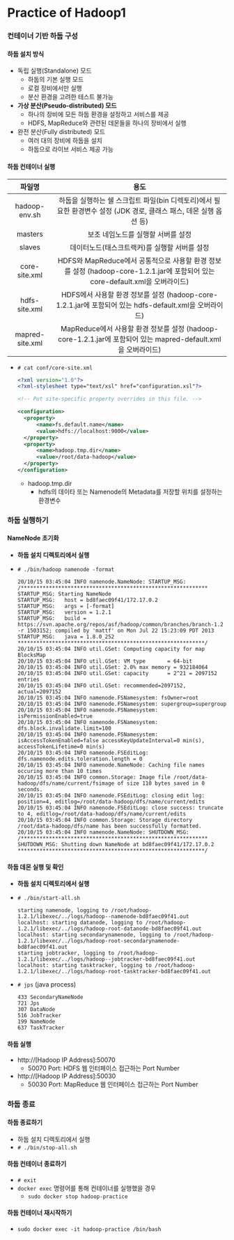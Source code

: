 # Practice of Hadoop1

### 컨테이너 기반 하둡 구성

#### 하둡 설치 방식

- 독립 실행(Standalone) 모드
  - 하둡의 기본 실행 모드
  - 로컬 장비에서만 실행
  - 분산 환경을 고려한 테스트 불가능
- **가상 분산(Pseudo-distributed) 모드**
  - 하나의 장비에 모든 하둡 환경을 설정하고 서비스를 제공
  - HDFS, MapReduce와 관련된 데몬들을 하나의 장비에서 실행
- 완전 분산(Fully distributed) 모드
  - 여러 대의 장비에 하둡을 설치
  - 하둡으로 라이브 서비스 제공 가능



#### 하둡 컨테이너 실행

|     파일명      |                             용도                             |
| :-------------: | :----------------------------------------------------------: |
|  hadoop-env.sh  | 하둡을 실행하는 쉘 스크립트 파일(bin 디렉토리)에서 필요한 환경변수 설정 (JDK 경로, 클래스 패스, 데몬 실행 옵션 등) |
|     masters     |              보조 네임노드를 실행할 서버를 설정              |
|     slaves      |        데이터노드(태스크트랙커)를 실행할 서버를 설정         |
|  core-site.xml  | HDFS와 MapReduce에서 공통적으로 사용할 환경 정보를 설정 (hadoop-core-1.2.1.jar에 포함되어 있는 core-default.xml을 오버라이드) |
|  hdfs-site.xml  | HDFS에서 사용할 환경 정보를 설정 (hadoop-core-1.2.1.jar에 포함되어 있는 hdfs-default.xml을 오버라이드) |
| mapred-site.xml | MapReduce에서 사용할 환경 정보를 설정 (hadoop-core-1.2.1.jar에 포함되어 있는 mapred-default.xml을 오버라이드) |

- `# cat conf/core-site.xml`

  ```xml
  <?xml version="1.0"?>
  <?xml-stylesheet type="text/xsl" href="configuration.xsl"?>
  
  <!-- Put site-specific property overrides in this file. -->
  
  <configuration>
  	<property>
  		<name>fs.default.name</name>
  		<value>hdfs://localhost:9000</value>
  	</property>
  	<property>
  		<name>hadoop.tmp.dir</name>
  		<value>/root/data-hadoop</value>
  	</property>
  </configuration>
  ```

  - hadoop.tmp.dir
    - hdfs의 데이타 또는 Namenode의 Metadata를 저장할 위치를 설정하는 환경변수



### 하둡 실행하기

#### NameNode 초기화

- **하둡 설치 디렉토리에서 실행**

- `# ./bin/hadoop namenode -format`

  ```
  20/10/15 03:45:04 INFO namenode.NameNode: STARTUP_MSG: 
  /************************************************************
  STARTUP_MSG: Starting NameNode
  STARTUP_MSG:   host = bd8faec09f41/172.17.0.2
  STARTUP_MSG:   args = [-format]
  STARTUP_MSG:   version = 1.2.1
  STARTUP_MSG:   build = https://svn.apache.org/repos/asf/hadoop/common/branches/branch-1.2 -r 1503152; compiled by 'mattf' on Mon Jul 22 15:23:09 PDT 2013
  STARTUP_MSG:   java = 1.8.0_252
  ************************************************************/
  20/10/15 03:45:04 INFO util.GSet: Computing capacity for map BlocksMap
  20/10/15 03:45:04 INFO util.GSet: VM type       = 64-bit
  20/10/15 03:45:04 INFO util.GSet: 2.0% max memory = 932184064
  20/10/15 03:45:04 INFO util.GSet: capacity      = 2^21 = 2097152 entries
  20/10/15 03:45:04 INFO util.GSet: recommended=2097152, actual=2097152
  20/10/15 03:45:04 INFO namenode.FSNamesystem: fsOwner=root
  20/10/15 03:45:04 INFO namenode.FSNamesystem: supergroup=supergroup
  20/10/15 03:45:04 INFO namenode.FSNamesystem: isPermissionEnabled=true
  20/10/15 03:45:04 INFO namenode.FSNamesystem: dfs.block.invalidate.limit=100
  20/10/15 03:45:04 INFO namenode.FSNamesystem: isAccessTokenEnabled=false accessKeyUpdateInterval=0 min(s), accessTokenLifetime=0 min(s)
  20/10/15 03:45:04 INFO namenode.FSEditLog: dfs.namenode.edits.toleration.length = 0
  20/10/15 03:45:04 INFO namenode.NameNode: Caching file names occuring more than 10 times 
  20/10/15 03:45:04 INFO common.Storage: Image file /root/data-hadoop/dfs/name/current/fsimage of size 110 bytes saved in 0 seconds.
  20/10/15 03:45:04 INFO namenode.FSEditLog: closing edit log: position=4, editlog=/root/data-hadoop/dfs/name/current/edits
  20/10/15 03:45:04 INFO namenode.FSEditLog: close success: truncate to 4, editlog=/root/data-hadoop/dfs/name/current/edits
  20/10/15 03:45:04 INFO common.Storage: Storage directory /root/data-hadoop/dfs/name has been successfully formatted.
  20/10/15 03:45:04 INFO namenode.NameNode: SHUTDOWN_MSG: 
  /************************************************************
  SHUTDOWN_MSG: Shutting down NameNode at bd8faec09f41/172.17.0.2
  ************************************************************/
  ```



#### 하둡 데몬 실행 및 확인

- **하둡 설치 디렉토리에서 실행**

- `# ./bin/start-all.sh`

  ```
  starting namenode, logging to /root/hadoop-1.2.1/libexec/../logs/hadoop--namenode-bd8faec09f41.out
  localhost: starting datanode, logging to /root/hadoop-1.2.1/libexec/../logs/hadoop-root-datanode-bd8faec09f41.out
  localhost: starting secondarynamenode, logging to /root/hadoop-1.2.1/libexec/../logs/hadoop-root-secondarynamenode-bd8faec09f41.out
  starting jobtracker, logging to /root/hadoop-1.2.1/libexec/../logs/hadoop--jobtracker-bd8faec09f41.out
  localhost: starting tasktracker, logging to /root/hadoop-1.2.1/libexec/../logs/hadoop-root-tasktracker-bd8faec09f41.out
  ```

- `# jps` (java process)

  ```
  433 SecondaryNameNode
  721 Jps
  307 DataNode
  516 JobTracker
  199 NameNode
  637 TaskTracker
  ```



#### 하둡 실행

- http://[Hadoop IP Address]:50070
  - 50070 Port: HDFS 웹 인터페이스 접근하는 Port Number
- http://[Hadoop IP Address]:50030
  - 50030 Port: MapReduce 웹 인터페이스 접근하는 Port Number



### 하둡 종료

#### 하둡 종료하기

- 하둡 설치 디렉토리에서 실행
- `# ./bin/stop-all.sh`



#### 하둡 컨테이너 종료하기

- `# exit`
- `docker exec` 명령어를 통해 컨테이너를 실행했을 경우
  - `sudo docker stop hadoop-practice`



#### 하둡 컨테이너 재시작하기

- `sudo docker exec -it hadoop-practice /bin/bash`
